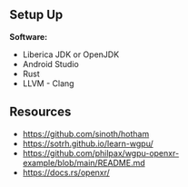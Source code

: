 
## Setup Up

**Software:**

+ Liberica JDK or OpenJDK
+ Android Studio
+ Rust
+ LLVM - Clang


## Resources

+ https://github.com/sinoth/hotham
+ https://sotrh.github.io/learn-wgpu/
+ https://github.com/philpax/wgpu-openxr-example/blob/main/README.md
+ https://docs.rs/openxr/
